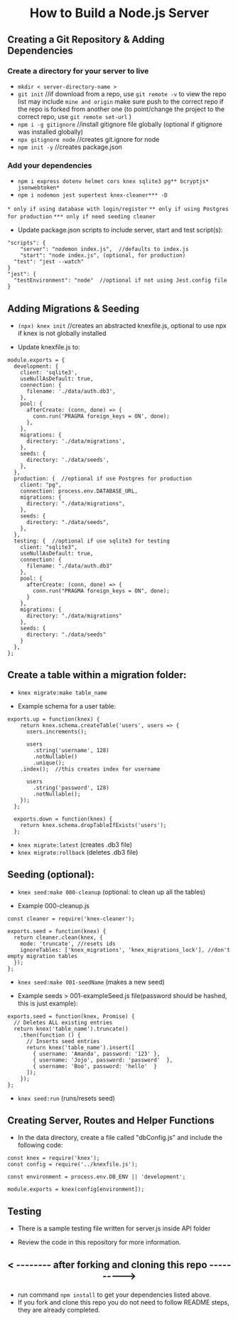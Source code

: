 # <p align="center">How to Build a Node.js Server</p>

## Creating a Git Repository & Adding Dependencies

### Create a directory for your server to live

- `mkdir < server-directory-name >`
- `git init` //if download from a repo, use `git remote -v` to view the repo list may include `mine and origin` make sure push to the correct repo if the repo is forked from another one (to point/change the project to the correct repo, use `git remote set-url` )
- `npm i -g gitignore` //install gitignore file globally (optional if gitignore was installed globally)
- `npx gitignore node` //creates git.ignore for node
- `npm init -y` //creates package.json

### Add your dependencies

- `npm i express dotenv helmet cors knex sqlite3 pg** bcryptjs* jsonwebtoken*`
- `npm i nodemon jest supertest knex-cleaner*** -D`

`* only if using database with login/register`
`** only if using Postgres for production`
`*** only if need seeding cleaner`

- Update package.json scripts to include server, start and test script(s):

```
"scripts": {
	"server": "nodemon index.js",  //defaults to index.js
	"start": "node index.js", (optional, for production)
  "test": "jest --watch"
}
"jest": {
  "testEnvironment": "node"  //optional if not using Jest.config file
}
```

## Adding Migrations & Seeding

- `(npx) knex init` //creates an abstracted knexfile.js, optional to use npx if knex is not globally installed

- Update knexfile.js to:

```
module.exports = {
  development: {
    client: 'sqlite3',
    useNullAsDefault: true,
    connection: {
      filename: './data/auth.db3',
    },
    pool: {
      afterCreate: (conn, done) => {
        conn.run('PRAGMA foreign_keys = ON', done);
      },
    },
    migrations: {
      directory: './data/migrations',
    },
    seeds: {
      directory: './data/seeds',
    },
  },
  production: {  //optional if use Postgres for production
    client: "pg",
    connection: process.env.DATABASE_URL,
    migrations: {
      directory: "./data/migrations",
    },
    seeds: {
      directory: "./data/seeds",
    },
  },
  testing: {  //optional if use sqlite3 for testing
    client: "sqlite3",
    useNullAsDefault: true,
    connection: {
      filename: "./data/auth.db3"
    },
    pool: {
      afterCreate: (conn, done) => {
        conn.run("PRAGMA foreign_keys = ON", done);
      }
    },
    migrations: {
      directory: "./data/migrations"
    },
    seeds: {
      directory: "./data/seeds"
    }
  },
};
```

## Create a table within a migration folder:

- `knex migrate:make table_name`

- Example schema for a user table:

```
exports.up = function(knex) {
    return knex.schema.createTable('users', users => {
      users.increments();

      users
        .string('username', 128)
        .notNullable()
        .unique();
	.index();  //this creates index for username

      users
        .string('password', 128)
        .notNullable();
    });
  };

  exports.down = function(knex) {
    return knex.schema.dropTableIfExists('users');
  };

```

- `knex migrate:latest` (creates .db3 file)
- `knex migrate:rollback` (deletes .db3 file)

## Seeding (optional):

- `knex seed:make 000-cleanup` (optional: to clean up all the tables)

- Example 000-cleanup.js

```
const cleaner = require('knex-cleaner');

exports.seed = function(knex) {
  return cleaner.clean(knex, {
    mode: 'truncate', //resets ids
    ignoreTables: ['knex_migrations', 'knex_migrations_lock'], //don't empty migration tables
  });
};
```

- `knex seed:make 001-seedName` (makes a new seed)

- Example seeds > 001-exampleSeed.js file(password should be hashed, this is just example):

```
exports.seed = function(knex, Promise) {
  // Deletes ALL existing entries
  return knex('table_name').truncate()
    .then(function () {
      // Inserts seed entries
      return knex('table_name').insert([
        { username: 'Amanda', password: '123' },
        { username: 'Jojo', password: 'password'  },
        { username: 'Boo', password: 'hello'  }
      ]);
    });
};
```

- `knex seed:run` (runs/resets seed)

## Creating Server, Routes and Helper Functions

- In the data directory, create a file called "dbConfig.js" and include the following code:

```
const knex = require('knex');
const config = require('../knexfile.js');

const environment = process.env.DB_ENV || 'development';

module.exports = knex(config[environment]);
```

## Testing

- There is a sample testing file written for server.js inside API folder

- Review the code in this repository for more information.

## <p align="center">< -------- after forking and cloning this repo ----------></p>

- run command `npm install` to get your dependencies listed above.
- If you fork and clone this repo you do not need to follow README steps, they are already completed.
